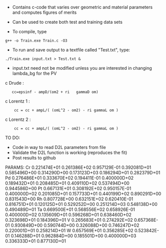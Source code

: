 - Contains c-code that varies over geometric and material parameters and computes figures of merits
- Can be used to create both test and training data sets

- To compile, type

`g++ -o Train.exe Train.c -O3`

- To run and save output to a textfile called "Test.txt", type:

`./Train.exe input.txt > Test.txt &`

- input.txt need not be modified unless you are interested in changing lambda_bg for the PV

c Drude :

       cc=epsinf - ampD/(om2 + ri   gammaD om)
       
c Lorentz 1 :

        cc = cc + ampL/( (omL^2 - om2) - ri gammaL om )
        
c Lorentz 2 :

        cc = cc + ampL/( (omL^2 - om2) - ri gammaL om )
        
TO DO:
- Code in way to read D2L parameters from file
- Validate the D2L function is working (reproduces the fit)
- Post results to github

PARAMS:
Cr
0.221474E+01  0.261386E+02  0.957129E-01
0.392081D+01  0.585496D+00  0.314290D+00
0.173123D+03  0.186294D+01  0.282379D+01
Pd
0.276486E+01  0.333670E+02  0.194411E-01
0.400000D+02  0.189432D+01  0.208485D+01
0.409110D+02  0.537494D+00  0.944586D+00
Pt
0.667131E+01  0.308192E+02  0.950157E-01
0.400000D+02  0.201085D+01  0.157733D+01
0.440199D+02  0.890291D+00  0.831543D+00
Rh
0.807728E+00  0.632151E+02  0.620410E-01
0.816751D+01  0.120125D+01  0.529252D+00
0.251214D+03  0.548138D+00  0.490489D+01
Ta
0.669500E+01  0.568556E+02  0.658926E-01
0.400000D+02  0.135609D+01  0.596268D+01
0.638460D+02  0.323698D+01  0.184396D+01
V
0.265683E+01  0.274292E+02  0.657368E-01
0.930849D+00  0.590744D+00  0.326088D+00
0.746247D+02  0.220001D+01  0.258214D+01
W
0.657569E+01  0.356285E+02  0.523842E-01
0.146288D+01  0.962884D+00  0.185501D+00
0.400000D+03  0.336333D+01  0.877130D+01

